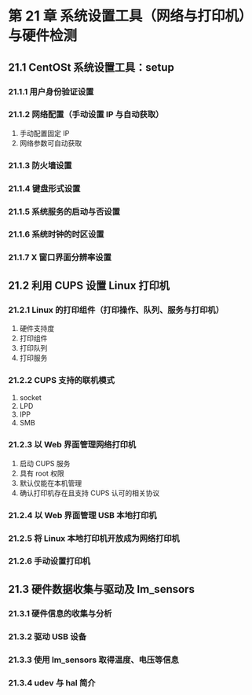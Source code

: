 # 第 21 章 系统设置工具（网络与打印机）与硬件检测

## 21.1 CentOSt 系统设置工具：setup

### 21.1.1 用户身份验证设置

### 21.1.2 网络配置（手动设置 IP 与自动获取）

1. 手动配置固定 IP
2. 网络参数可自动获取

### 21.1.3 防火墙设置

### 21.1.4 键盘形式设置

### 21.1.5 系统服务的启动与否设置

### 21.1.6 系统时钟的时区设置

### 21.1.7 X 窗口界面分辨率设置

## 21.2 利用 CUPS 设置 Linux 打印机

### 21.2.1 Linux 的打印组件（打印操作、队列、服务与打印机）

1. 硬件支持度
2. 打印组件
3. 打印队列
4. 打印服务

### 21.2.2 CUPS 支持的联机模式

1. socket
2. LPD
3. IPP
4. SMB

### 21.2.3 以 Web 界面管理网络打印机

1. 启动 CUPS 服务
2. 具有 root 权限
3. 默认仅能在本机管理
4. 确认打印机存在且支持 CUPS 认可的相关协议

### 21.2.4 以 Web 界面管理 USB 本地打印机

### 21.2.5 将 Linux 本地打印机开放成为网络打印机

### 21.2.6 手动设置打印机

## 21.3 硬件数据收集与驱动及 Im_sensors

### 21.3.1 硬件信息的收集与分析

### 21.3.2 驱动 USB 设备

### 21.3.3 使用 Im_sensors 取得温度、电压等信息

### 21.3.4 udev 与 hal 简介
